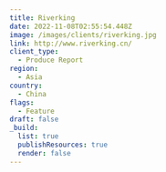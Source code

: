 ```yaml
---
title: Riverking
date: 2022-11-08T02:55:54.448Z
image: /images/clients/riverking.jpg
link: http://www.riverking.cn/
client_type:
  - Produce Report
region:
  - Asia
country:
  - China
flags:
  - Feature
draft: false
_build:
  list: true
  publishResources: true
  render: false
---
```

